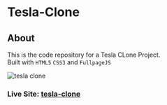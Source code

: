 # Tesla-Clone


## About
This is the code repository for a Tesla  CLone  Project.
<br>
Built with `HTML5`  `CSS3` and `FullpageJS`



![tesla clone](https://github.com/techy-savant/Tesla-Clone/assets/108519575/e34f88f3-b572-4ccc-964b-9516a8dec3a0)

### Live Site: [tesla-clone](https://vals-teslaclone.netlify.app)
